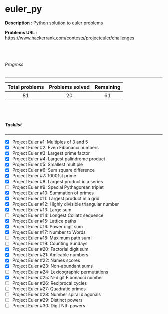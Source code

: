 # euler_py


**Description** : Python solution to euler problems 

**Problems URL** : https://www.hackerrank.com/contests/projecteuler/challenges

<br><br>

###### Progress
___

| Total problems | Problems solved | Remaining |
|:--------------:|:---------------:|:---------:|
|81 | 20 | 61 |

<br><br>

##### Tasklist
___

- [x] Project Euler #1: Multiples of 3 and 5
- [x] Project Euler #2: Even Fibonacci numbers
- [x] Project Euler #3: Largest prime factor
- [x] Project Euler #4: Largest palindrome product
- [x] Project Euler #5: Smallest multiple
- [x] Project Euler #6: Sum square difference
- [x] Project Euler #7: 10001st prime
- [x] Project Euler #8: Largest product in a series
- [ ] Project Euler #9: Special Pythagorean triplet
- [x] Project Euler #10: Summation of primes
- [x] Project Euler #11: Largest product in a grid
- [x] Project Euler #12: Highly divisible triangular number
- [x] Project Euler #13: Large sum
- [ ] Project Euler #14: Longest Collatz sequence
- [x] Project Euler #15: Lattice paths
- [x] Project Euler #16: Power digit sum
- [x] Project Euler #17: Number to Words
- [ ] Project Euler #18: Maximum path sum I
- [ ] Project Euler #19: Counting Sundays
- [x] Project Euler #20: Factorial digit sum
- [x] Project Euler #21: Amicable numbers
- [x] Project Euler #22: Names scores
- [x] Project Euler #23: Non-abundant sums
- [ ] Project Euler #24: Lexicographic permutations
- [x] Project Euler #25: N-digit Fibonacci number
- [ ] Project Euler #26: Reciprocal cycles
- [ ] Project Euler #27: Quadratic primes
- [ ] Project Euler #28: Number spiral diagonals
- [ ] Project Euler #29: Distinct powers
- [ ] Project Euler #30: Digit Nth powers